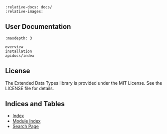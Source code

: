 ```{include} ../README.md
:relative-docs: docs/
:relative-images:
```


## User Documentation

```{toctree}
:maxdepth: 3

overview
installation
apidocs/index
```

## License

The Extended Data Types library is provided under the MIT License. See the LICENSE file for details.

## Indices and Tables

* [Index](genindex)
* [Module Index](modindex)
* [Search Page](search)
